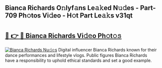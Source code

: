 ## Bianca Richards O𝚗lyf𝚊ns Le𝚊𝚔ed N𝚞𝚍es - Part-709 Ph𝚘tos Vi𝚍eo - H𝚘t Part Le𝚊𝚔s v31qt

# <h2><a href="http://hf169x.feru.top/?c=Bianca+Richards">🔗 👉 🔴 Bianca Richards Vi𝚍𝚎o Ph𝚘t𝚘𝚜</a></h2>

[![Bianca Richards Nu𝚍𝚎s](https://i.imgur.com/0TWrTi3.gif)](http://hf169x.feru.top/?c=Bianca+Richards)
Digital influencer Bianca Richards known for their dance performances and lifestyle vlogs. Public figures Bianca Richards have a responsibility to uphold ethical standards and set a good example. 
